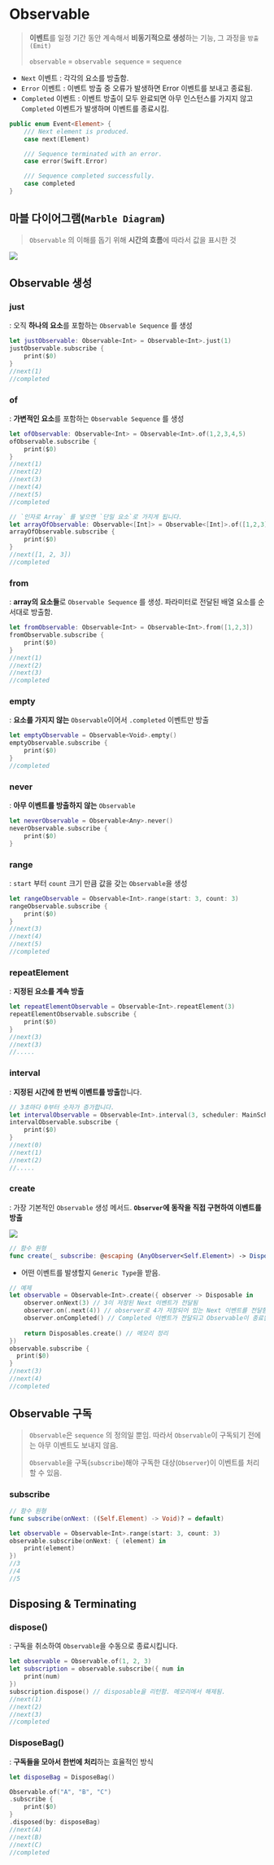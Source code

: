 # Observable

> **이벤트**를 일정 기간 동안 계속해서 **비동기적으로 생성**하는 기능, 그 과정을 `방출(Emit)` 
>
> `observable` = `observable sequence` = `sequence`

* `Next` 이벤트 : 각각의 요소를 방출함.
* `Error` 이벤트 : 이벤트 방출 중 오류가 발생하면 Error 이벤트를 보내고 종료됨.
* `Completed` 이벤트 : 이벤트 방출이 모두 완료되면 아무 인스턴스를 가지지 않고  `Completed` 이벤트가 발생하며 이벤트를 종료시킴.

```swift
public enum Event<Element> {
    /// Next element is produced.
    case next(Element)

    /// Sequence terminated with an error.
    case error(Swift.Error)

    /// Sequence completed successfully.
    case completed
}
```



## 마블 다이어그램(`Marble Diagram`)

> `Observable` 의 이해를 돕기 위해 **시간의 흐름**에 따라서 값을 표시한 것

![](https://user-images.githubusercontent.com/12438429/110340260-68eb3380-806c-11eb-8cd0-80ef179a62c4.png)



## Observable 생성

### just

: 오직 **하나의 요소**를 포함하는 `Observable Sequence` 를 생성

```swift
let justObservable: Observable<Int> = Observable<Int>.just(1)
justObservable.subscribe {
    print($0)
}
//next(1)
//completed
```



### of

: **가변적인 요소**를 포함하는 `Observable Sequence` 를 생성

````swift
let ofObservable: Observable<Int> = Observable<Int>.of(1,2,3,4,5)
ofObservable.subscribe {
    print($0)
}
//next(1)
//next(2)
//next(3)
//next(4)
//next(5)
//completed

// `인자로 Array` 를 넣으면 `단일 요소`로 가지게 됩니다. 
let arrayOfObservable: Observable<[Int]> = Observable<[Int]>.of([1,2,3])
arrayOfObservable.subscribe {
    print($0)
}
//next([1, 2, 3])
//completed
````



### from

: **array의 요소들**로 `Observable Sequence` 를 생성. 파라미터로 전달된 배열 요소를 순서대로 방출함.

```swift
let fromObservable: Observable<Int> = Observable<Int>.from([1,2,3])
fromObservable.subscribe {
    print($0)
}
//next(1)
//next(2)
//next(3)
//completed
```



### empty

: **요소를 가지지 않는** `Observable`이어서 `.completed` 이벤트만 방출

```swift
let emptyObservable = Observable<Void>.empty()
emptyObservable.subscribe {
    print($0)
}
//completed
```



### never

: **아무 이벤트를 방출하지 않는** `Observable`

```swift
let neverObservable = Observable<Any>.never()
neverObservable.subscribe {
    print($0)
}
```



### range

: `start` 부터 `count` 크기 만큼 값을 갖는 `Observable`을 생성

```swift
let rangeObservable = Observable<Int>.range(start: 3, count: 3)
rangeObservable.subscribe {
    print($0)
}
//next(3)
//next(4)
//next(5)
//completed
```



### repeatElement

: **지정된 요소를 계속 방출**

```swift
let repeatElementObservable = Observable<Int>.repeatElement(3)
repeatElementObservable.subscribe {
    print($0)
}
//next(3)
//next(3)
//.....
```



### interval

: **지정된 시간에 한 번씩 이벤트를 방출**합니다.

```swift
// 3초마다 0부터 숫자가 증가합니다.
let intervalObservable = Observable<Int>.interval(3, scheduler: MainScheduler.instance)
intervalObservable.subscribe {
    print($0)
}
//next(0)
//next(1)
//next(2)
//.....
```



### create

:  가장 기본적인 `Observable` 생성 메서드. **`Observer`에 동작을 직접 구현하여 이벤트를 방출**

![](http://reactivex.io/documentation/operators/images/create.c.png)

```swift
// 함수 원형
func create(_ subscribe: @escaping (AnyObserver<Self.Element>) -> Disposable) -> Observable<Self.Element>
```

* 어떤 이벤트를 발생할지 `Generic Type`을 받음.

  

```swift
// 예제
let observable = Observable<Int>.create({ observer -> Disposable in 
	observer.onNext(3) // 3이 저장된 Next 이벤트가 전달됨
	observer.on(.next(4)) // observer로 4가 저장되어 있는 Next 이벤트를 전달함
	observer.onCompleted() // Completed 이벤트가 전달되고 Observable이 종료됨
	
	return Disposables.create() // 메모리 정리
})
observable.subscribe {
  print($0)
}
//next(3)
//next(4)
//completed
```



## Observable 구독

> `Observable`은 `sequence` 의 정의일 뿐임. 따라서 `Observable`이 구독되기 전에는 아무 이벤트도 보내지 않음. 
>
> `Observable`을 구독(`subscribe`)해야 구독한 대상(`Observer`)이 이벤트를 처리할 수 있음.

### subscribe

```swift
// 함수 원형
func subscribe(onNext: ((Self.Element) -> Void)? = default)
```



```swift
let observable = Observable<Int>.range(start: 3, count: 3)
observable.subscribe(onNext: { (element) in 
	print(element)
})
//3
//4
//5
```



## Disposing & Terminating

### dispose()

: 구독을 취소하여 `Observable`을 수동으로 종료시킵니다.

```swift
let observable = Observable.of(1, 2, 3)
let subscription = observable.subscribe({ num in 
	print(num)
})
subscription.dispose() // disposable을 리턴함. 메모리에서 해제됨.
//next(1)
//next(2)
//next(3)
//completed
```



### DisposeBag()

: **구독들을 모아서 한번에 처리**하는 효율적인 방식

```swift
let disposeBag = DisposeBag()

Observable.of("A", "B", "C")
.subscribe {
	print($0)
}
.disposed(by: disposeBag)
//next(A)
//next(B)
//next(C)
//completed
```

